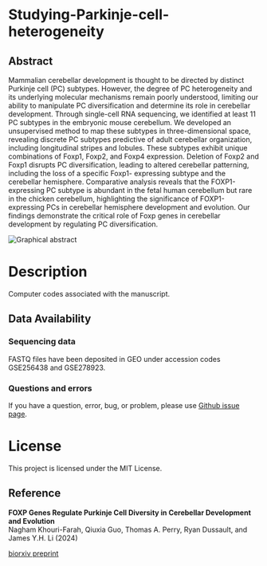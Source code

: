 # Studying-Parkinje-cell-heterogeneity

## Abstract
Mammalian cerebellar development is thought to be directed by distinct Purkinje cell (PC) subtypes. However, the degree of PC heterogeneity and its underlying molecular mechanisms remain poorly understood, limiting our ability to manipulate PC diversification and determine its role in cerebellar development. Through single-cell RNA sequencing, we identified at least 11 PC subtypes in the embryonic mouse cerebellum. We developed an unsupervised method to map these subtypes in three-dimensional space, revealing discrete PC subtypes predictive of adult cerebellar organization, including longitudinal stripes and lobules. These subtypes exhibit unique combinations of Foxp1, Foxp2, and Foxp4 expression. Deletion of Foxp2 and Foxp1 disrupts PC diversification, leading to altered cerebellar patterning, including the loss of a specific Foxp1- expressing subtype and the cerebellar hemisphere. Comparative analysis reveals that the FOXP1-expressing PC subtype is abundant in the fetal human cerebellum but rare in the chicken cerebellum, highlighting the significance of FOXP1-expressing PCs in cerebellar hemisphere development and evolution. Our findings demonstrate the critical role of Foxp genes in cerebellar development by regulating PC diversification.

![Graphical abstract]()

# Description
Computer codes associated with the manuscript.

## Data Availability
### Sequencing data
FASTQ files have been deposited in GEO under accession codes GSE256438 and GSE278923. 


### Questions and errors
If you have a question, error, bug, or problem, please use [Github issue page](https://github.com/JLiLab/Studying-Parkinje-cell-heterogeneity).

# License
This project is licensed under the MIT License.

## Reference
**FOXP Genes Regulate Purkinje Cell Diversity in Cerebellar Development and Evolution**  
Nagham Khouri-Farah, Qiuxia Guo, Thomas A. Perry, Ryan Dussault, and James Y.H. Li (2024)

[biorxiv preprint]([https://www.biorxiv.org/content/xxx](https://doi.org/10.1101/2024.11.07.622485))
